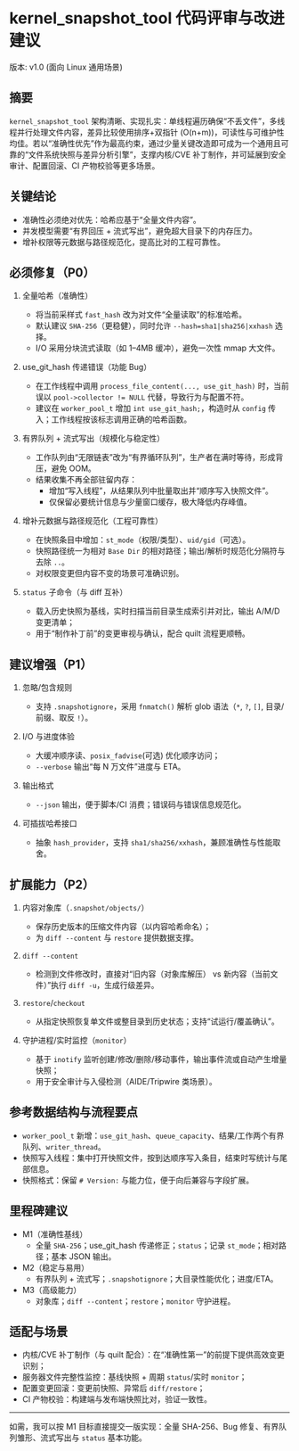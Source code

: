 # kernel_snapshot_tool 代码评审与改进建议

版本: v1.0  (面向 Linux 通用场景)

## 摘要
`kernel_snapshot_tool` 架构清晰、实现扎实：单线程遍历确保“不丢文件”，多线程并行处理文件内容，差异比较使用排序+双指针 (O(n+m))，可读性与可维护性均佳。若以“准确性优先”作为最高约束，通过少量关键改造即可成为一个通用且可靠的“文件系统快照与差异分析引擎”，支撑内核/CVE 补丁制作，并可延展到安全审计、配置回滚、CI 产物校验等更多场景。

## 关键结论
- 准确性必须绝对优先：哈希应基于“全量文件内容”。
- 并发模型需要“有界回压 + 流式写出”，避免超大目录下的内存压力。
- 增补权限等元数据与路径规范化，提高比对的工程可靠性。

## 必须修复（P0）
1. 全量哈希（准确性）
   - 将当前采样式 `fast_hash` 改为对文件“全量读取”的标准哈希。
   - 默认建议 `SHA-256`（更稳健），同时允许 `--hash=sha1|sha256|xxhash` 选择。
   - I/O 采用分块流式读取（如 1–4MB 缓冲），避免一次性 mmap 大文件。

2. use_git_hash 传递错误（功能 Bug）
   - 在工作线程中调用 `process_file_content(..., use_git_hash)` 时，当前误以 `pool->collector != NULL` 代替，导致行为与配置不符。
   - 建议在 `worker_pool_t` 增加 `int use_git_hash;`，构造时从 `config` 传入；工作线程按该标志调用正确的哈希函数。

3. 有界队列 + 流式写出（规模化与稳定性）
   - 工作队列由“无限链表”改为“有界循环队列”，生产者在满时等待，形成背压，避免 OOM。
   - 结果收集不再全部驻留内存：
     - 增加“写入线程”，从结果队列中批量取出并“顺序写入快照文件”。
     - 仅保留必要统计信息与少量窗口缓存，极大降低内存峰值。

4. 增补元数据与路径规范化（工程可靠性）
   - 在快照条目中增加：`st_mode`（权限/类型）、`uid/gid`（可选）。
   - 快照路径统一为相对 `Base Dir` 的相对路径；输出/解析时规范化分隔符与去除 `..`。
   - 对权限变更但内容不变的场景可准确识别。

5. `status` 子命令（与 diff 互补）
   - 载入历史快照为基线，实时扫描当前目录生成索引并对比，输出 A/M/D 变更清单；
   - 用于“制作补丁前”的变更审视与确认，配合 quilt 流程更顺畅。

## 建议增强（P1）
1. 忽略/包含规则
   - 支持 `.snapshotignore`，采用 `fnmatch()` 解析 glob 语法（`*`, `?`, `[]`, 目录/前缀、取反 `!`）。

2. I/O 与进度体验
   - 大缓冲顺序读、`posix_fadvise`(可选) 优化顺序访问；
   - `--verbose` 输出“每 N 万文件”进度与 ETA。

3. 输出格式
   - `--json` 输出，便于脚本/CI 消费；错误码与错误信息规范化。

4. 可插拔哈希接口
   - 抽象 `hash_provider`，支持 `sha1/sha256/xxhash`，兼顾准确性与性能取舍。

## 扩展能力（P2）
1. 内容对象库（`.snapshot/objects/`）
   - 保存历史版本的压缩文件内容（以内容哈希命名）；
   - 为 `diff --content` 与 `restore` 提供数据支撑。

2. `diff --content`
   - 检测到文件修改时，直接对“旧内容（对象库解压） vs 新内容（当前文件）”执行 `diff -u`，生成行级差异。

3. `restore`/`checkout`
   - 从指定快照恢复单文件或整目录到历史状态；支持“试运行/覆盖确认”。

4. 守护进程/实时监控（`monitor`）
   - 基于 `inotify` 监听创建/修改/删除/移动事件，输出事件流或自动产生增量快照；
   - 用于安全审计与入侵检测（AIDE/Tripwire 类场景）。

## 参考数据结构与流程要点
- `worker_pool_t` 新增：`use_git_hash`、`queue_capacity`、结果/工作两个有界队列、`writer_thread`。
- 快照写入线程：集中打开快照文件，按到达顺序写入条目，结束时写统计与尾部信息。
- 快照格式：保留 `# Version:` 与能力位，便于向后兼容与字段扩展。

## 里程碑建议
- M1（准确性基线）
  - 全量 `SHA-256`；use_git_hash 传递修正；`status`；记录 `st_mode`；相对路径；基本 JSON 输出。
- M2（稳定与易用）
  - 有界队列 + 流式写；`.snapshotignore`；大目录性能优化；进度/ETA。
- M3（高级能力）
  - 对象库；`diff --content`；`restore`；`monitor` 守护进程。

## 适配与场景
- 内核/CVE 补丁制作（与 quilt 配合）：在“准确性第一”的前提下提供高效变更识别；
- 服务器文件完整性监控：基线快照 + 周期 `status`/实时 `monitor`；
- 配置变更回滚：变更前快照、异常后 `diff/restore`；
- CI 产物校验：构建端与发布端快照比对，验证一致性。

---
如需，我可以按 M1 目标直接提交一版实现：全量 SHA-256、Bug 修复、有界队列雏形、流式写出与 `status` 基本功能。

